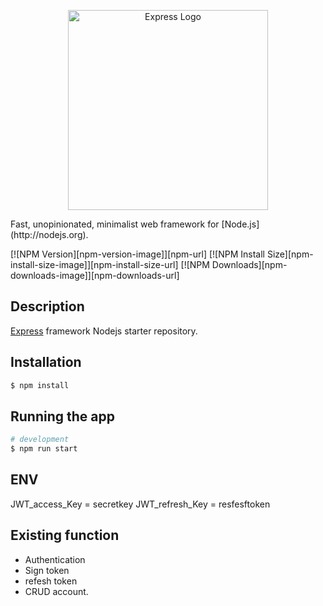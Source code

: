 
 <p align="center">
  <a href="https://expressjs.com/" target="blank"><img src="https://howstack.com/post/wp-content/uploads/2020/08/Express-1024x449.png" width="320" alt="Express Logo" /></a>
</p>
  Fast, unopinionated, minimalist web framework for [Node.js](http://nodejs.org).

  [![NPM Version][npm-version-image]][npm-url]
  [![NPM Install Size][npm-install-size-image]][npm-install-size-url]
  [![NPM Downloads][npm-downloads-image]][npm-downloads-url]
## Description

[Express](https://github.com/expressjs/express.git) framework Nodejs starter repository.
## Installation

```bash
$ npm install
```
## Running the app

```bash
# development
$ npm run start
```
## ENV
JWT_access_Key = secretkey
JWT_refresh_Key = resfesftoken
## Existing function
- Authentication
- Sign token 
- refesh token
- CRUD account.
